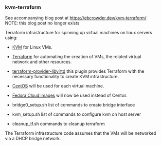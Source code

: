 ### kvm-terraform

See accompanying blog post at https://ebcrowder.dev/kvm-terraform/
NOTE: this blog post no longer exists

Terraform infrastructure for spinning up virtual machines on linux servers using:

- [KVM](https://www.linux-kvm.org/page/Main_Page) for Linux VMs.
- [Terraform](https://www.terraform.io/) for automating the creation of VMs, the related virtual network and other resources.
- [terraform-provider-libvirtd](https://github.com/dmacvicar/terraform-provider-libvirt) this plugin provides Terraform with the necessary functionality to create KVM infrastructure.
- [CentOS](https://www.centos.org/) will be used for each virtual machine.
- [Fedora Cloud images](https://alt.fedoraproject.org/cloud/) will now be used instead of Centos

- bridge0_setup.sh list of commands to create bridge interface
- kvm_setup.sh list of commands to configure kvm on host server
- cleanup_tf.sh commands to cleanup terraform

The Terraform infrastructure code assumes that the VMs will be networked via a DHCP bridge network.
